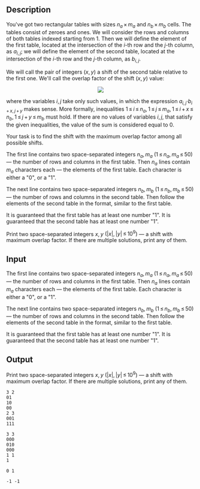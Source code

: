 ## Description

<div><p>You've got two rectangular tables with sizes <span class="tex-span"><i>n</i><sub class="lower-index"><i>a</i></sub> × <i>m</i><sub class="lower-index"><i>a</i></sub></span> and <span class="tex-span"><i>n</i><sub class="lower-index"><i>b</i></sub> × <i>m</i><sub class="lower-index"><i>b</i></sub></span> cells. The tables consist of zeroes and ones. We will consider the rows and columns of both tables indexed starting from 1. Then we will define the element of the first table, located at the intersection of the <span class="tex-span"><i>i</i></span>-th row and the <span class="tex-span"><i>j</i></span>-th column, as <span class="tex-span"><i>a</i><sub class="lower-index"><i>i</i>, <i>j</i></sub></span>; we will define the element of the second table, located at the intersection of the <span class="tex-span"><i>i</i></span>-th row and the <span class="tex-span"><i>j</i></span>-th column, as <span class="tex-span"><i>b</i><sub class="lower-index"><i>i</i>, <i>j</i></sub></span>. </p><p>We will call the pair of integers <span class="tex-span">(<i>x</i>, <i>y</i>)</span> a <span class="tex-font-style-it">shift</span> of the second table relative to the first one. We'll call the <span class="tex-font-style-it">overlap factor</span> of the shift <span class="tex-span">(<i>x</i>, <i>y</i>)</span> value:</p><center class="tex-equation"><img align="middle" class="tex-formula" src="file://an9adgiC.png" style="max-width: 100.0%;max-height: 100.0%;"></center><p>where the variables <span class="tex-span"><i>i</i>, <i>j</i></span> take only such values, in which the expression <span class="tex-span"><i>a</i><sub class="lower-index"><i>i</i>, <i>j</i></sub>·<i>b</i><sub class="lower-index"><i>i</i> + <i>x</i>, <i>j</i> + <i>y</i></sub></span> makes sense. More formally, inequalities <span class="tex-span">1 ≤ <i>i</i> ≤ <i>n</i><sub class="lower-index"><i>a</i></sub>, 1 ≤ <i>j</i> ≤ <i>m</i><sub class="lower-index"><i>a</i></sub>, 1 ≤ <i>i</i> + <i>x</i> ≤ <i>n</i><sub class="lower-index"><i>b</i></sub>, 1 ≤ <i>j</i> + <i>y</i> ≤ <i>m</i><sub class="lower-index"><i>b</i></sub></span> must hold. If there are no values of variables <span class="tex-span"><i>i</i>, <i>j</i></span>, that satisfy the given inequalities, the value of the sum is considered equal to 0. </p><p>Your task is to find the shift with the maximum overlap factor among all possible shifts.</p></div><div class="input-specification"><p>The first line contains two space-separated integers <span class="tex-span"><i>n</i><sub class="lower-index"><i>a</i></sub>, <i>m</i><sub class="lower-index"><i>a</i></sub></span> <span class="tex-span">(1 ≤ <i>n</i><sub class="lower-index"><i>a</i></sub>, <i>m</i><sub class="lower-index"><i>a</i></sub> ≤ 50)</span> — the number of rows and columns in the first table. Then <span class="tex-span"><i>n</i><sub class="lower-index"><i>a</i></sub></span> lines contain <span class="tex-span"><i>m</i><sub class="lower-index"><i>a</i></sub></span> characters each — the elements of the first table. Each character is either a "<span class="tex-font-style-tt">0</span>", or a "<span class="tex-font-style-tt">1</span>".</p><p>The next line contains two space-separated integers <span class="tex-span"><i>n</i><sub class="lower-index"><i>b</i></sub>, <i>m</i><sub class="lower-index"><i>b</i></sub></span> <span class="tex-span">(1 ≤ <i>n</i><sub class="lower-index"><i>b</i></sub>, <i>m</i><sub class="lower-index"><i>b</i></sub> ≤ 50)</span> — the number of rows and columns in the second table. Then follow the elements of the second table in the format, similar to the first table.</p><p>It is guaranteed that the first table has at least one number "<span class="tex-font-style-tt">1</span>". It is guaranteed that the second table has at least one number "<span class="tex-font-style-tt">1</span>".</p></div><div class="output-specification"><p>Print two space-separated integers <span class="tex-span"><i>x</i>, <i>y</i></span> <span class="tex-span">(|<i>x</i>|, |<i>y</i>| ≤ 10<sup class="upper-index">9</sup>)</span> — a shift with maximum overlap factor. If there are multiple solutions, print any of them.</p></div>

## Input

<p>The first line contains two space-separated integers <span class="tex-span"><i>n</i><sub class="lower-index"><i>a</i></sub>, <i>m</i><sub class="lower-index"><i>a</i></sub></span> <span class="tex-span">(1 ≤ <i>n</i><sub class="lower-index"><i>a</i></sub>, <i>m</i><sub class="lower-index"><i>a</i></sub> ≤ 50)</span> — the number of rows and columns in the first table. Then <span class="tex-span"><i>n</i><sub class="lower-index"><i>a</i></sub></span> lines contain <span class="tex-span"><i>m</i><sub class="lower-index"><i>a</i></sub></span> characters each — the elements of the first table. Each character is either a "<span class="tex-font-style-tt">0</span>", or a "<span class="tex-font-style-tt">1</span>".</p><p>The next line contains two space-separated integers <span class="tex-span"><i>n</i><sub class="lower-index"><i>b</i></sub>, <i>m</i><sub class="lower-index"><i>b</i></sub></span> <span class="tex-span">(1 ≤ <i>n</i><sub class="lower-index"><i>b</i></sub>, <i>m</i><sub class="lower-index"><i>b</i></sub> ≤ 50)</span> — the number of rows and columns in the second table. Then follow the elements of the second table in the format, similar to the first table.</p><p>It is guaranteed that the first table has at least one number "<span class="tex-font-style-tt">1</span>". It is guaranteed that the second table has at least one number "<span class="tex-font-style-tt">1</span>".</p>

## Output

<p>Print two space-separated integers <span class="tex-span"><i>x</i>, <i>y</i></span> <span class="tex-span">(|<i>x</i>|, |<i>y</i>| ≤ 10<sup class="upper-index">9</sup>)</span> — a shift with maximum overlap factor. If there are multiple solutions, print any of them.</p>





```input1
3 2
01
10
00
2 3
001
111

```




```input2
3 3
000
010
000
1 1
1

```




```output1
0 1

```




```output2
-1 -1

```


